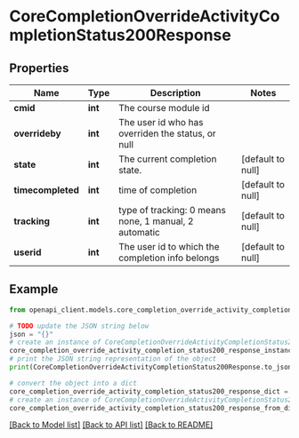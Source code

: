 # CoreCompletionOverrideActivityCompletionStatus200Response


## Properties

Name | Type | Description | Notes
------------ | ------------- | ------------- | -------------
**cmid** | **int** | The course module id | 
**overrideby** | **int** | The user id who has overriden the status, or null | 
**state** | **int** | The current completion state. | [default to null]
**timecompleted** | **int** | time of completion | [default to null]
**tracking** | **int** | type of tracking:                                                                     0 means none, 1 manual, 2 automatic | [default to null]
**userid** | **int** | The user id to which the completion info belongs | [default to null]

## Example

```python
from openapi_client.models.core_completion_override_activity_completion_status200_response import CoreCompletionOverrideActivityCompletionStatus200Response

# TODO update the JSON string below
json = "{}"
# create an instance of CoreCompletionOverrideActivityCompletionStatus200Response from a JSON string
core_completion_override_activity_completion_status200_response_instance = CoreCompletionOverrideActivityCompletionStatus200Response.from_json(json)
# print the JSON string representation of the object
print(CoreCompletionOverrideActivityCompletionStatus200Response.to_json())

# convert the object into a dict
core_completion_override_activity_completion_status200_response_dict = core_completion_override_activity_completion_status200_response_instance.to_dict()
# create an instance of CoreCompletionOverrideActivityCompletionStatus200Response from a dict
core_completion_override_activity_completion_status200_response_from_dict = CoreCompletionOverrideActivityCompletionStatus200Response.from_dict(core_completion_override_activity_completion_status200_response_dict)
```
[[Back to Model list]](../README.md#documentation-for-models) [[Back to API list]](../README.md#documentation-for-api-endpoints) [[Back to README]](../README.md)


